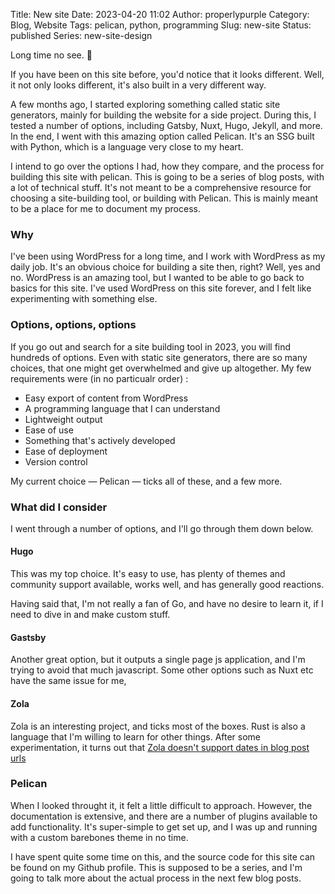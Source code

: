 Title: New site
Date: 2023-04-20 11:02
Author: properlypurple
Category: Blog, Website
Tags: pelican, python, programming 
Slug: new-site
Status: published
Series: new-site-design

Long time no see. 😬

If you have been on this site before, you'd notice that it looks different. Well, it not only looks different, it's also built in a very different way.

A few months ago, I started exploring something called static site generators, mainly for building the website for a side project. During this, I tested a number of options, including Gatsby, Nuxt, Hugo, Jekyll, and more. In the end, I went with this amazing option called Pelican. It's an SSG built with Python, which is a language very close to my heart.

I intend to go over the options I had, how they compare, and the process for building this site with pelican. This is going to be a series of blog posts, with a lot of technical stuff. It's not meant to be a comprehensive resource for choosing a site-building tool, or building with Pelican. This is mainly meant to be a place for me to document my process.

### Why

I've been using WordPress for a long time, and I work with WordPress as my daily job. It's an obvious choice for building a site then, right? Well, yes and no. WordPress is an amazing tool, but I wanted to be able to go back to basics for this site. I've used WordPress on this site forever, and I felt like experimenting with something else.

### Options, options, options

If you go out and search for a site building tool in 2023, you will find hundreds of options. Even with static site generators, there are so many choices, that one might get overwhelmed and give up altogether. My few requirements were (in no particualr order) :

- Easy export of content from WordPress
- A programming language that I can understand
- Lightweight output
- Ease of use
- Something that's actively developed
- Ease of deployment
- Version control

My current choice — Pelican — ticks all of these, and a few more.

### What did I consider

I went through a number of options, and I'll go through them down below.

#### Hugo

This was my top choice. It's easy to use, has plenty of themes and community support available, works well, and has generally good reactions.

Having said that, I'm not really a fan of Go, and have no desire to learn it, if I need to dive in and make custom stuff.

#### Gastsby

Another great option, but it outputs a single page js application, and I'm trying to avoid that much javascript. Some other options such as Nuxt etc have the same issue for me,

#### Zola

Zola is an interesting project, and ticks most of the boxes. Rust is also a language that I'm willing to learn for other things. After some experimentation, it turns out that [Zola doesn't support dates in blog post urls](https://github.com/getzola/zola/issues/635)

### Pelican

When I looked throught it, it felt a little difficult to approach. However, the documentation is extensive, and there are a number of plugins available to add functionality. It's super-simple to get set up, and I was up and running with a custom barebones theme in no time.

I have spent quite some time on this, and the source code for this site can be found on my Github profile. This is supposed to be a series, and I'm going to talk more about the actual process in the next few blog posts.

